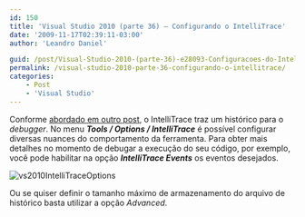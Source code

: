 ```yaml
---
id: 150
title: 'Visual Studio 2010 (parte 36) – Configurando o IntelliTrace'
date: '2009-11-17T02:39:11-03:00'
author: 'Leandro Daniel'

guid: /post/Visual-Studio-2010-(parte-36)-e28093-Configuracoes-do-IntelliTrace.aspx
permalink: /visual-studio-2010-parte-36-configurando-o-intellitrace/
categories:
    - Post
    - 'Visual Studio'
---
```


Conforme [abordado em outro post](http://www.leandrodaniel.com/post/Visual-Studio-2010-(parte-4)-e28093-IntelliTrace), o IntelliTrace traz um histórico para o *debugger*. No menu ***Tools / Options / IntelliTrace*** é possível configurar diversas nuances do comportamento da ferramenta. Para obter mais detalhes no momento de debugar a execução do seu código, por exemplo, você pode habilitar na opção ***IntelliTrace Events*** os eventos desejados.

 ![vs2010IntelliTraceOptions](http://leandrodaniel.com/pics/WindowsLiveWriter/VisualStudio2010parte36ConfiguraesdoInte/15A99711/vs2010IntelliTraceOptions.gif "vs2010IntelliTraceOptions")

Ou se quiser definir o tamanho máximo de armazenamento do arquivo de histórico basta utilizar a opção *Advanced*.